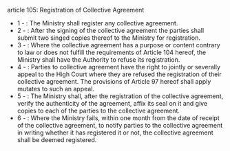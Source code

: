 article 105: Registration of Collective Agreement

<ul>
			<li>1 - : The Ministry shall register any collective agreement.<ul>
			</ul></li>			<li>2 - : After the signing of the collective agreement the parties shall submit two singed copies thereof to the Ministry for registration.<ul>
			</ul></li>			<li>3 - : Where the collective agreement has a purpose or content contrary to law or does not fulfill the requirements of Article 104 hereof, the Ministry shall have the Authority to refuse its registration.<ul>
			</ul></li>			<li>4 - : Parties to collective agreement have the right to jointly or severally appeal to the High Court where they are refused the registration of their collective agreement. The provisions of Article 97 hereof shall apply mutates to such an appeal.<ul>
			</ul></li>			<li>5 - : The Ministry shall, after the registration of the collective agreement, verify the authenticity of the agreement, affix its seal on it and give copies to each of the parties to the collective agreement.<ul>
			</ul></li>			<li>6 - : Where the Ministry fails, within one month from the date of receipt of the collective agreement, to notify parties to the collective agreement in writing whether it has registered it or not, the collective agreement shall be deemed registered.<ul>
			</ul></li></ul>